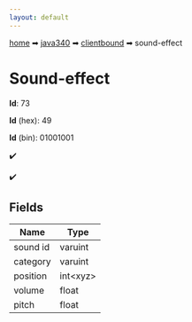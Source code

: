 ```yaml
---
layout: default
---
```


[home](/) ➡ [java340](/protocol/java340) ➡ [clientbound](/protocol/java340/clientbound) ➡ sound-effect

# Sound-effect

**Id**: 73

**Id** (hex): 49

**Id** (bin): 01001001

✔️

✔️

## Fields

Name | Type
---|---
sound id | varuint
category | varuint
position | int&lt;xyz&gt;
volume | float
pitch | float

